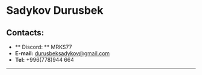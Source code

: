 # **Sadykov Durusbek**

## **Contacts:**
+ ** Discord: ** MRKS77
+ **E-mail:** durusbeksadykov@gmail.com
+ **Tel:** +996(778)944 664
---